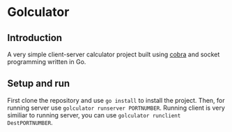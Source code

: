 # Golculator

## Introduction

A very simple client-server calculator project built using [cobra](https://github.com/spf13/cobra) and socket programming written in Go.

## Setup and run

First clone the repository and use `go install` to install the project.
Then, for running server use `golculator runserver PORTNUMBER`.
Running client is very similiar to running server, you can use `golculator runclient DestPORTNUMBER`.
